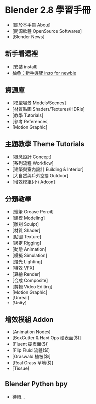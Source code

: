 Blender 2.8 學習手冊
===

- [關於本手冊 About]
- [開源軟體 OpenSource Softwares]
- [Blender News]

新手看這裡
---
- [安裝 install]
- [柚桑：新手導覽 intro for newbie](newbie.md)

資源庫
---
- [模型場景 Models/Scenes]
- [材質貼圖 Shaders/Textures/HDRIs]
- [教學 Tutorials]
- [參考 References]
- [Motion Graphic]


主題教學 Theme Tutorials
---
- [概念設計 Concept]
- [系列流程 Workflow]
- [建築與室內設計 Building & Interior]
- [大自然與戶外空間 Outdoor]
- [增效模組(小) Addon]

分類教學
---
- [蠟筆 Grease Pencil]
- [建模 Modeling]
- [雕刻 Sculpt]
- [材質 Shader]
- [貼圖 Texture]
- [綁定 Rigging]
- [動態 Animation]
- [模擬 Simulation]
- [燈光 Lighting]
- [特效 VFX]
- [算繪 Render]
- [合成 Composite]
- [剪輯 Video Editing]
- [Motion Graphic]
- [Unreal]
- [Unity]

增效模組 Addon
---
- [Animation Nodes]
- [BoxCutter & Hard Ops 硬表面($)]
- [Fluent 硬表面($)]
- [Flip Fluid 流體($)]
- [Graswald 植被($)]
- [Real Grass 草地($)]
- [Tissue]

Blender Python bpy
---
- 待續...
